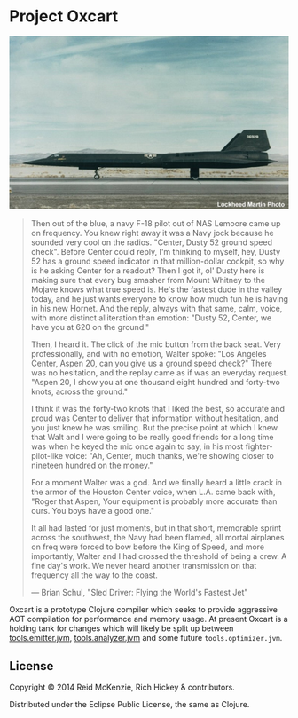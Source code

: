 # Project Oxcart

<center>
  <img src="./resources/oxcart.jpg">
  </img>
</center>

> Then out of the blue, a navy F-18 pilot out of NAS Lemoore came up
> on frequency. You knew right away it was a Navy jock because he
> sounded very cool on the radios. "Center, Dusty 52 ground speed
> check". Before Center could reply, I'm thinking to myself, hey,
> Dusty 52 has a ground speed indicator in that million-dollar
> cockpit, so why is he asking Center for a readout? Then I got it,
> ol' Dusty here is making sure that every bug smasher from Mount
> Whitney to the Mojave knows what true speed is. He's the fastest
> dude in the valley today, and he just wants everyone to know how
> much fun he is having in his new Hornet. And the reply, always with
> that same, calm, voice, with more distinct alliteration than
> emotion: "Dusty 52, Center, we have you at 620 on the ground."
>
> Then, I heard it. The click of the mic button from the back
> seat. Very professionally, and with no emotion, Walter spoke: "Los
> Angeles Center, Aspen 20, can you give us a ground speed check?"
> There was no hesitation, and the replay came as if was an everyday
> request. "Aspen 20, I show you at one thousand eight hundred and
> forty-two knots, across the ground."
>
> I think it was the forty-two knots that I liked the best, so
> accurate and proud was Center to deliver that information without
> hesitation, and you just knew he was smiling. But the precise point
> at which I knew that Walt and I were going to be really good friends
> for a long time was when he keyed the mic once again to say, in his
> most fighter-pilot-like voice: "Ah, Center, much thanks, we're
> showing closer to nineteen hundred on the money."
>
> For a moment Walter was a god. And we finally heard a little crack
> in the armor of the Houston Center voice, when L.A. came back with,
> "Roger that Aspen, Your equipment is probably more accurate than
> ours. You boys have a good one."
>
> It all had lasted for just moments, but in that short, memorable
> sprint across the southwest, the Navy had been flamed, all mortal
> airplanes on freq were forced to bow before the King of Speed, and
> more importantly, Walter and I had crossed the threshold of being a
> crew. A fine day's work. We never heard another transmission on that
> frequency all the way to the coast.
>
> –– Brian Schul, "Sled Driver: Flying the World's Fastest Jet"

Oxcart is a prototype Clojure compiler which seeks to provide
aggressive AOT compilation for performance and memory usage. At present
Oxcart is a holding tank for changes which will likely be split up
between
[tools.emitter.jvm](https://github.com/clojure/tools.emitter.jvm),
[tools.analyzer.jvm](https://github.com/clojure/tools.analyzer.jvm)
and some future `tools.optimizer.jvm`.

## License

Copyright © 2014 Reid McKenzie, Rich Hickey & contributors.

Distributed under the Eclipse Public License, the same as Clojure.
